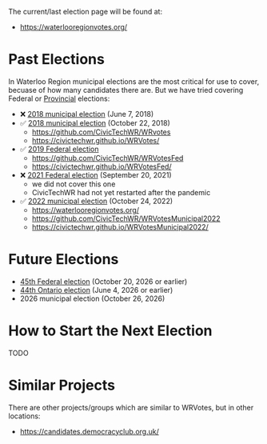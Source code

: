 The current/last election page will be found at:
* https://waterlooregionvotes.org/

# Past Elections

In Waterloo Region municipal elections are the most critical for use to cover, becuase of how many candidates there are. But we have tried covering Federal or [Provincial](https://en.wikipedia.org/wiki/List_of_Ontario_general_elections) elections:

* :x: [2018 municipal election](https://en.wikipedia.org/wiki/2018_Ontario_municipal_elections) (June 7, 2018)
* :white_check_mark: [2018 municipal election](https://en.wikipedia.org/wiki/2018_Ontario_municipal_elections) (October 22, 2018)
  - https://github.com/CivicTechWR/WRvotes
  - https://civictechwr.github.io/WRVotes/
* :white_check_mark: [2019 Federal election](https://en.wikipedia.org/wiki/2019_Canadian_federal_election)
  - https://github.com/CivicTechWR/WRVotesFed
  - https://civictechwr.github.io/WRVotesFed/
* :x: [2021 Federal election](https://en.wikipedia.org/wiki/2021_Canadian_federal_election) (September 20, 2021)
  - we did not cover this one
  - CivicTechWR had not yet restarted after the pandemic
* :white_check_mark: [2022 municipal election](https://en.wikipedia.org/wiki/2022_Ontario_municipal_elections) (October 24, 2022)
  - https://waterlooregionvotes.org/
  - https://github.com/CivicTechWR/WRVotesMunicipal2022
  - https://civictechwr.github.io/WRVotesMunicipal2022/

# Future Elections

* [45th Federal election](https://en.wikipedia.org/wiki/45th_Canadian_federal_election) (October 20, 2026 or earlier)
* [44th Ontario election](https://en.wikipedia.org/wiki/44th_Ontario_general_election) (June 4, 2026 or earlier)
* 2026 municipal election (October 26, 2026)

# How to Start the Next Election

TODO

# Similar Projects

There are other projects/groups which are similar to WRVotes, but in other locations:
* https://candidates.democracyclub.org.uk/
